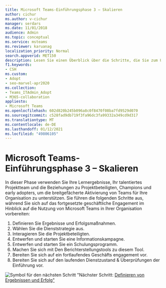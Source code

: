 ```yaml
---
title: Microsoft Teams-Einführungsphase 3 – Skalieren
author: cichur
ms.author: v-cichur
manager: serdars
ms.date: 11/01/2018
audience: Admin
ms.topic: conceptual
ms.service: msteams
ms.reviewer: karuanag
localization_priority: Normal
search.appverid: MET150
description: Lesen Sie einen Überblick über die Schritte, die Sie zum Unterstützen der breitgefächerten Aktivierung von Teams für Ihre Organisation benötigen.
f1.keywords:
- CSH
ms.custom:
- Adopt
- seo-marvel-apr2020
ms.collection:
- Teams_ITAdmin_Adopt
- M365-collaboration
appliesto:
- Microsoft Teams
ms.openlocfilehash: 602d820b245b096a8c0f8470f08ba7fd9529d070
ms.sourcegitcommit: c528fad9db719f3fa96dc3fa99332a349cd9d317
ms.translationtype: MT
ms.contentlocale: de-DE
ms.lasthandoff: 01/12/2021
ms.locfileid: "49806105"
---
```

# <a name="microsoft-teams-adoption-phase-3---scale"></a>Microsoft Teams-Einführungsphase 3 – Skalieren

In dieser Phase verwenden Sie Ihre Lernergebnisse, Ihr talentiertes Projektteam und die Beziehungen zu Projektbeteiligten, Champions und early adopters, um die breitgefächerte Aktivierung von Teams für Ihre Organisation zu unterstützen. Sie führen die folgenden Schritte aus, während Sie sich auf das fortgesetzte geschäftliche Engagement im Hinblick auf die Nutzung von Microsoft Teams in Ihrer Organisation vorbereiten:

1. Definieren Sie Ergebnisse und Erfolgsmaßnahmen.
2. Wählen Sie die Dienststrategie aus.
3. Interagieren Sie die Projektbeteiligten.
4. Entwerfen und starten Sie eine Informationskampagne.
5. Entwerfen und starten Sie ein Schulungsprogramm.
6. Machen Sie sich mit Den Berichterstellungstools zu diesem Tool.
7. Bereiten Sie sich auf ein fortlaufendes Geschäfts engagement vor.
8. Bereiten Sie sich auf den laufenden Dienstzustand & Überprüfungen der Einführung vor.

![Symbol für den nächsten Schritt ](media/teams-adoption-next-icon.png) "Nächster Schritt: [Definieren von Ergebnissen und Erfolg"](teams-adoption-define-outcomes.md)
